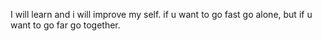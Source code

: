 I will learn and i will improve my self.
if u want to go fast go alone, but if u want to go far go together.
